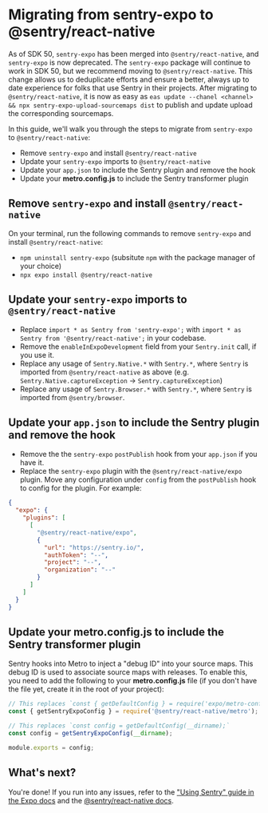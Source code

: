 # Migrating from sentry-expo to @sentry/react-native

As of SDK 50, `sentry-expo` has been merged into `@sentry/react-native`, and `sentry-expo` is now deprecated. The `sentry-expo` package will continue to work in SDK 50, but we recommend moving to `@sentry/react-native`. This change allows us to deduplicate efforts and ensure a better, always up to date experience for folks that use Sentry in their projects. After migrating to `@sentry/react-native`, it is now as easy as `eas update --chanel <channel> && npx sentry-expo-upload-sourcemaps dist` to publish and update upload the corresponding sourcemaps.

In this guide, we'll walk you through the steps to migrate from `sentry-expo` to `@sentry/react-native`:

- Remove `sentry-expo` and install `@sentry/react-native`
- Update your `sentry-expo` imports to `@sentry/react-native`
- Update your `app.json` to include the Sentry plugin and remove the hook
- Update your **metro.config.js** to include the Sentry transformer plugin

## Remove `sentry-expo` and install `@sentry/react-native`

On your terminal, run the following commands to remove `sentry-expo` and install `@sentry/react-native`:

- `npm uninstall sentry-expo` (subsitute `npm` with the package manager of your choice)
- `npx expo install @sentry/react-native`

## Update your `sentry-expo` imports to `@sentry/react-native`

- Replace `import * as Sentry from 'sentry-expo';` with `import * as Sentry from '@sentry/react-native';` in your codebase.
- Remove the `enableInExpoDevelopment` field from your `Sentry.init` call, if you use it.
- Replace any usage of `Sentry.Native.*` with `Sentry.*`, where `Sentry` is imported from `@sentry/react-native` as above (e.g. `Sentry.Native.captureException` -> `Sentry.captureException`)
- Replace any usage of `Sentry.Browser.*` with `Sentry.*`, where `Sentry` is imported from `@sentry/browser`.

## Update your `app.json` to include the Sentry plugin and remove the hook

- Remove the the `sentry-expo` `postPublish` hook from your `app.json` if you have it.
- Replace the `sentry-expo` plugin with the `@sentry/react-native/expo` plugin. Move any configuration under `config` from the `postPublish` hook to config for the plugin. For example:

```json
{
  "expo": {
    "plugins": [
      [
        "@sentry/react-native/expo",
        {
          "url": "https://sentry.io/",
          "authToken": "--",
          "project": "--",
          "organization": "--"
        }
      ]
    ]
  }
}
```

## Update your **metro.config.js** to include the Sentry transformer plugin

Sentry hooks into Metro to inject a "debug ID" into your source maps. This debug ID is used to associate source maps with releases. To enable this, you need to add the following to your **metro.config.js** file (if you don't have the file yet, create it in the root of your project):

```js
// This replaces `const { getDefaultConfig } = require('expo/metro-config');`
const { getSentryExpoConfig } = require('@sentry/react-native/metro');

// This replaces `const config = getDefaultConfig(__dirname);`
const config = getSentryExpoConfig(__dirname);

module.exports = config;
```

## What's next?

You're done! If you run into any issues, refer to the ["Using Sentry" guide in the Expo docs](https://docs.expo.dev/guides/using-sentry/) and the [@sentry/react-native docs](https://docs.sentry.io/platforms/react-native/).